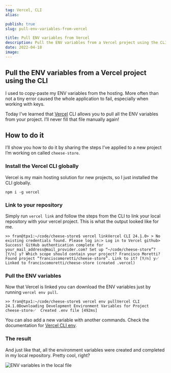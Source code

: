 ```yaml
---
tag: Vercel, CLI
alias:

publish: true
slug: pull-env-variables-from-vercel

title: Pull ENV variables from Vercel
description: Pull the ENV variables from a Vercel project using the CLI.
date: 2022-04-18
image:
---
```


## Pull the ENV variables from a Vercel project using the CLI

I used to copy-paste my ENV variables from the hosting. More often than not a tiny error caused the whole application to fail, especially when working with keys.

Today I’ve learned that [Vercel](https://vercel.com/) CLI allows you to pull all the ENV variables from your project. I’ll never fill that file manually again!

## How to do it

I’ll show you how to do it by sharing the steps I’ve applied to a new project I’m working on called `cheese-store`.

### Install the Vercel CLI globally

Vercel is my main hosting solution for new projects, so I just installed the CLI globally.

```shell
npm i -g vercel
```

### Link to your repository

Simply run `vercel link` and follow the steps from the CLI to link your local repository with your vercel project. This is what the output looked like for me.

```shell
>> fran@tpx1:~/code/cheese-store$ vercel linkVercel CLI 24.1.0> > No existing credentials found. Please log in:> Log in to Vercel github> Success! GitHub authentication complete for your_mail_address@mail_provider.com? Set up “~/code/cheese-store”? [Y/n] y? Which scope should contain your project? Francisco Moretti? Found project “franciscomoretti/cheese-store”. Link to it? [Y/n] y✅  Linked to franciscomoretti/cheese-store (created .vercel)
```

### Pull the ENV variables

Now that Vercel is linked you can download the ENV variables just by running `vercel env pull`.

```shell
>> fran@tpx1:~/code/cheese-store$ vercel env pullVercel CLI 24.1.0Downloading Development Environment Variables for Project cheese-store✅  Created .env file [492ms]
```

You can also add a new variable with another commands. Check the documentation for [Vercel CLI env](https://vercel.com/docs/cli#commands/env).

### The result

And just like that, all the environment variables were created and completed in my local repository. Pretty cool, right?

![ENV variables in the local file](/assets/docs/468490004.png)
